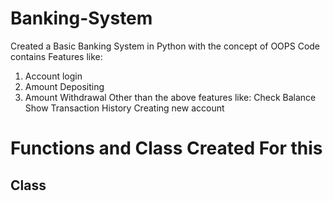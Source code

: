 # Banking-System
Created a Basic Banking System in Python with the concept of OOPS
Code contains Features like:
1. Account login
2. Amount Depositing
3. Amount Withdrawal
Other than the above features like:
Check Balance
Show Transaction History
Creating new account

# Functions and Class Created For this 
## Class
